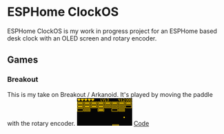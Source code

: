 # ESPHome ClockOS

ESPHome ClockOS is my work in progress project for an ESPHome based desk clock with an OLED screen and rotary encoder.


## Games

### Breakout
This is my take on Breakout / Arkanoid. It's played by moving the paddle with the rotary encoder.
![Breakout Game Screenshot](assets/breakout-screen-1.png)
[Code](games/breakout.cpp)
